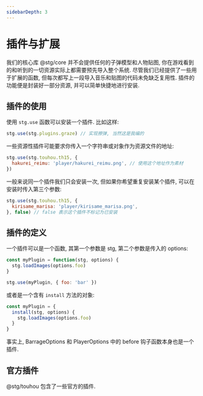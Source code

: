 ```yaml
---
sidebarDepth: 3
---
```


# 插件与扩展

我们的核心库 @stg/core 并不会提供任何的子弹模型和人物贴图, 你在游戏看到的和听到的一切资源实际上都需要预先导入整个系统. 尽管我们已经提供了一些用于扩展的函数, 但每次都写上一段导入音乐和贴图的代码未免缺乏复用性. 插件的功能便是封装好一部分资源, 并可以简单快捷地进行安装.

## 插件的使用

使用 `stg.use` 函数可以安装一个插件. 比如这样:

```js
stg.use(stg.plugins.graze) // 实现擦弹, 当然这是我编的
```

一些资源性插件可能要求你传入一个字符串或对象作为资源文件的地址:

```js
stg.use(stg.touhou.th15, {
  hakurei_reimu: 'player/hakurei_reimu.png', // 使用这个地址作为素材
})
```

一般来说同一个插件我们只会安装一次, 但如果你希望重复安装某个插件, 可以在安装时传入第三个参数:

```js
stg.use(stg.touhou.th15, {
  kirisame_marisa: 'player/kirisame_marisa.png',
}, false) // false 表示这个插件不标记为已安装
```

## 插件的定义

一个插件可以是一个函数, 其第一个参数是 stg, 第二个参数是传入的 options:

```js
const myPlugin = function(stg, options) {
  stg.loadImages(options.foo)
}

stg.use(myPlugin, { foo: 'bar' })
```

或者是一个含有 `install` 方法的对象:


```js
const myPlugin = {
  install(stg, options) {
    stg.loadImages(options.foo)
  }
}
```

事实上, BarrageOptions 和 PlayerOptions 中的 before 钩子函数本身也是一个插件.

## 官方插件

@stg/touhou 包含了一些官方的插件.
